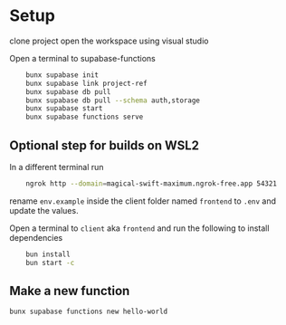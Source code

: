 # Setup
clone project
open the workspace using visual studio

Open a terminal to supabase-functions

```bash
    bunx supabase init
    bunx supabase link project-ref
    bunx supabase db pull
    bunx supabase db pull --schema auth,storage
    bunx supabase start
    bunx supabase functions serve
```

## Optional step for builds on WSL2
In a different terminal run 
```bash
    ngrok http --domain=magical-swift-maximum.ngrok-free.app 54321
```

rename `env.example` inside the client folder named `frontend` to `.env` and update the values.

Open a terminal to `client` aka `frontend` and run the following to install dependencies

```bash
    bun install
    bun start -c
```

## Make a new function

```bash
bunx supabase functions new hello-world
```